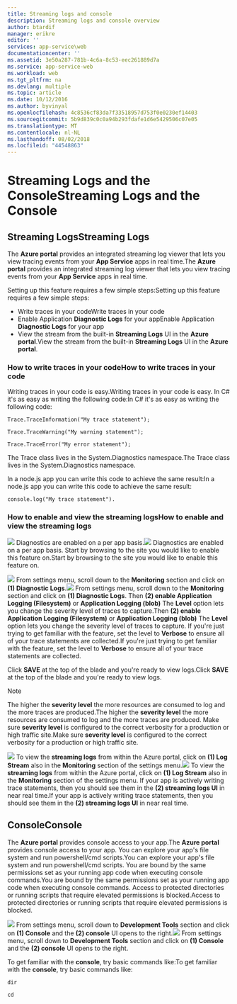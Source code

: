 ```yaml
---
title: Streaming logs and console
description: Streaming logs and console overview
author: btardif
manager: erikre
editor: ''
services: app-service\web
documentationcenter: ''
ms.assetid: 3e50a287-781b-4c6a-8c53-eec261889d7a
ms.service: app-service-web
ms.workload: web
ms.tgt_pltfrm: na
ms.devlang: multiple
ms.topic: article
ms.date: 10/12/2016
ms.author: byvinyal
ms.openlocfilehash: 4c8536cf83da7f33518957d753f0e0230ef14403
ms.sourcegitcommit: 5b9d839c0c0a94b293fdafe1d6e5429506c07e05
ms.translationtype: MT
ms.contentlocale: nl-NL
ms.lasthandoff: 08/02/2018
ms.locfileid: "44548863"
---
```

# <a name="streaming-logs-and-the-console"></a><span data-ttu-id="a94ef-103">Streaming Logs and the Console</span><span class="sxs-lookup"><span data-stu-id="a94ef-103">Streaming Logs and the Console</span></span>
## <a name="streaming-logs"></a><span data-ttu-id="a94ef-104">Streaming Logs</span><span class="sxs-lookup"><span data-stu-id="a94ef-104">Streaming Logs</span></span>
<span data-ttu-id="a94ef-105">The **Azure portal** provides an integrated streaming log viewer that lets you view tracing events from your **App Service** apps in real time.</span><span class="sxs-lookup"><span data-stu-id="a94ef-105">The **Azure portal** provides an integrated streaming log viewer that lets you view tracing events from your **App Service** apps in real time.</span></span>  

<span data-ttu-id="a94ef-106">Setting up this feature requires a few simple steps:</span><span class="sxs-lookup"><span data-stu-id="a94ef-106">Setting up this feature requires a few simple steps:</span></span>

* <span data-ttu-id="a94ef-107">Write traces in your code</span><span class="sxs-lookup"><span data-stu-id="a94ef-107">Write traces in your code</span></span>
* <span data-ttu-id="a94ef-108">Enable Application **Diagnostic Logs** for your app</span><span class="sxs-lookup"><span data-stu-id="a94ef-108">Enable Application **Diagnostic Logs** for your app</span></span>
* <span data-ttu-id="a94ef-109">View the stream from the built-in **Streaming Logs** UI in the **Azure portal**.</span><span class="sxs-lookup"><span data-stu-id="a94ef-109">View the stream from the built-in **Streaming Logs** UI in the **Azure portal**.</span></span>

### <a name="how-to-write-traces-in-your-code"></a><span data-ttu-id="a94ef-110">How to write traces in your code</span><span class="sxs-lookup"><span data-stu-id="a94ef-110">How to write traces in your code</span></span>
<span data-ttu-id="a94ef-111">Writing traces in your code is easy.</span><span class="sxs-lookup"><span data-stu-id="a94ef-111">Writing traces in your code is easy.</span></span>  <span data-ttu-id="a94ef-112">In C# it's as easy as writing the following code:</span><span class="sxs-lookup"><span data-stu-id="a94ef-112">In C# it's as easy as writing the following code:</span></span>

`````````````````````````
Trace.TraceInformation("My trace statement");
`````````````````````````

`````````````````````````
Trace.TraceWarning("My warning statement");
`````````````````````````

`````````````````````````
Trace.TraceError("My error statement");
`````````````````````````

<span data-ttu-id="a94ef-113">The Trace class lives in the System.Diagnostics namespace.</span><span class="sxs-lookup"><span data-stu-id="a94ef-113">The Trace class lives in the System.Diagnostics namespace.</span></span>

<span data-ttu-id="a94ef-114">In a node.js app you can write this code to achieve the same result:</span><span class="sxs-lookup"><span data-stu-id="a94ef-114">In a node.js app you can write this code to achieve the same result:</span></span>

`````````````````````````
console.log("My trace statement").
`````````````````````````

### <a name="how-to-enable-and-view-the-streaming-logs"></a><span data-ttu-id="a94ef-115">How to enable and view the streaming logs</span><span class="sxs-lookup"><span data-stu-id="a94ef-115">How to enable and view the streaming logs</span></span>
<span data-ttu-id="a94ef-116">![][BrowseSitesScreenshot] Diagnostics are enabled on a per app basis.</span><span class="sxs-lookup"><span data-stu-id="a94ef-116">![][BrowseSitesScreenshot] Diagnostics are enabled on a per app basis.</span></span> <span data-ttu-id="a94ef-117">Start by browsing to the site you would like to enable this feature on.</span><span class="sxs-lookup"><span data-stu-id="a94ef-117">Start by browsing to the site you would like to enable this feature on.</span></span>  

<span data-ttu-id="a94ef-118">![][DiagnosticsLogs] From settings menu, scroll down to the **Monitoring** section and click on **(1) Diagnostic Logs**.</span><span class="sxs-lookup"><span data-stu-id="a94ef-118">![][DiagnosticsLogs] From settings menu, scroll down to the **Monitoring** section and click on **(1) Diagnostic Logs**.</span></span> <span data-ttu-id="a94ef-119">Then **(2) enable** **Application Logging (Filesystem)** or **Application Logging (blob)** The **Level** option lets you change the severity level of traces to capture.</span><span class="sxs-lookup"><span data-stu-id="a94ef-119">Then **(2) enable** **Application Logging (Filesystem)** or **Application Logging (blob)** The **Level** option lets you change the severity level of traces to capture.</span></span> <span data-ttu-id="a94ef-120">If you're just trying to get familiar with the feature, set the level to **Verbose** to ensure all of your trace statements are collected.</span><span class="sxs-lookup"><span data-stu-id="a94ef-120">If you're just trying to get familiar with the feature, set the level to **Verbose** to ensure all of your trace statements are collected.</span></span>

<span data-ttu-id="a94ef-121">Click **SAVE** at the top of the blade and you're ready to view logs.</span><span class="sxs-lookup"><span data-stu-id="a94ef-121">Click **SAVE** at the top of the blade and you're ready to view logs.</span></span>

> [!NOTE]
> <span data-ttu-id="a94ef-122">The higher the **severity level** the more resources are consumed to log and the more traces are produced.</span><span class="sxs-lookup"><span data-stu-id="a94ef-122">The higher the **severity level** the more resources are consumed to log and the more traces are produced.</span></span> <span data-ttu-id="a94ef-123">Make sure **severity level** is configured to the correct verbosity for a production or high traffic site.</span><span class="sxs-lookup"><span data-stu-id="a94ef-123">Make sure **severity level** is configured to the correct verbosity for a production or high traffic site.</span></span> 
> 
> 

<span data-ttu-id="a94ef-124">![][StreamingLogsScreenshot] To view the **streaming logs** from within the Azure portal, click on **(1) Log Stream** also in the **Monitoring** section of the settings menu.</span><span class="sxs-lookup"><span data-stu-id="a94ef-124">![][StreamingLogsScreenshot] To view the **streaming logs** from within the Azure portal, click on **(1) Log Stream** also in the **Monitoring** section of the settings menu.</span></span> <span data-ttu-id="a94ef-125">If your app is actively writing trace statements, then you should see them in the **(2) streaming logs UI** in near real time.</span><span class="sxs-lookup"><span data-stu-id="a94ef-125">If your app is actively writing trace statements, then you should see them in the **(2) streaming logs UI** in near real time.</span></span>

## <a name="console"></a><span data-ttu-id="a94ef-126">Console</span><span class="sxs-lookup"><span data-stu-id="a94ef-126">Console</span></span>
<span data-ttu-id="a94ef-127">The **Azure portal** provides console access to your app.</span><span class="sxs-lookup"><span data-stu-id="a94ef-127">The **Azure portal** provides console access to your app.</span></span> <span data-ttu-id="a94ef-128">You can explore your app's file system and run powershell/cmd scripts.</span><span class="sxs-lookup"><span data-stu-id="a94ef-128">You can explore your app's file system and run powershell/cmd scripts.</span></span> <span data-ttu-id="a94ef-129">You are bound by the same permissions set as your running app code when executing console commands.</span><span class="sxs-lookup"><span data-stu-id="a94ef-129">You are bound by the same permissions set as your running app code when executing console commands.</span></span> <span data-ttu-id="a94ef-130">Access to protected directories or running scripts that require elevated permissions is blocked.</span><span class="sxs-lookup"><span data-stu-id="a94ef-130">Access to protected directories or running scripts that require elevated permissions is blocked.</span></span>  

<span data-ttu-id="a94ef-131">![][ConsoleScreenshot] From settings menu, scroll down to **Development Tools** section and click on **(1) Console** and the **(2) console** UI opens to the right.</span><span class="sxs-lookup"><span data-stu-id="a94ef-131">![][ConsoleScreenshot] From settings menu, scroll down to **Development Tools** section and click on **(1) Console** and the **(2) console** UI opens to the right.</span></span>

<span data-ttu-id="a94ef-132">To get familiar with the **console**, try basic commands like:</span><span class="sxs-lookup"><span data-stu-id="a94ef-132">To get familiar with the **console**, try basic commands like:</span></span>

`````````````````````````
dir
`````````````````````````

`````````````````````````
cd
`````````````````````````

<!-- Images. -->
[DiagnosticsLogs]: https://docstestmedia1.blob.core.windows.net/azure-media/articles/app-service-web/media/web-sites-streaming-logs-and-console/diagnostic-logs.png
[BrowseSitesScreenshot]: https://docstestmedia1.blob.core.windows.net/azure-media/articles/app-service-web/media/web-sites-streaming-logs-and-console/browse-sites.png
[StreamingLogsScreenshot]: https://docstestmedia1.blob.core.windows.net/azure-media/articles/app-service-web/media/web-sites-streaming-logs-and-console/streaming-logs.png
[ConsoleScreenshot]: https://docstestmedia1.blob.core.windows.net/azure-media/articles/app-service-web/media/web-sites-streaming-logs-and-console/console.png




